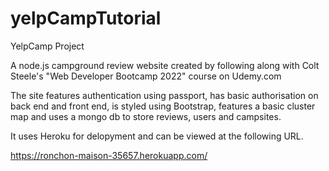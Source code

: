 # yelpCampTutorial
YelpCamp Project

A node.js campground review website created by following along with Colt Steele's "Web Developer Bootcamp 2022" 
course on Udemy.com 

The site features authentication using passport, has basic authorisation on back end and front end,
is styled using Bootstrap, features a basic cluster map and uses a mongo db to store reviews, users and 
campsites.

It uses Heroku for delopyment and can be viewed at the following URL.

https://ronchon-maison-35657.herokuapp.com/
